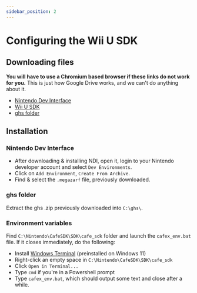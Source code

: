 ```yaml
---
sidebar_position: 2
---
```


# Configuring the Wii U SDK

## Downloading files

**You will have to use a Chromium based browser if these links do not work for you.** This is just how Google Drive works, and we can't do anything about it.

- [Nintendo Dev Interface](https://drive.google.com/file/d/1IkHzzYFkVoYlOfXvK8qyP0Bl6JbrRqJu/view?usp=sharing)
- [Wii U SDK](https://drive.google.com/file/d/1C8Bggyo62wdylBdlgVtCbvnxFWY-ChvX/view?usp=sharing)
- [ghs folder](https://drive.google.com/file/d/1wJjiMcQh6HvnvstloE_zlvX0ojZo8p_A/view?usp=sharing)

## Installation

### Nintendo Dev Interface

- After downloading & installing NDI, open it, login to your Nintendo developer account and select `Dev Environments`.
- Click on `Add Environment`, `Create From Archive`.
- Find & select the `.megazarf` file, previously downloaded.

### ghs folder

Extract the ghs .zip previously downloaded into `C:\ghs\`.

### Environment variables

Find `C:\Nintendo\CafeSDK\SDK\cafe_sdk` folder and launch the `cafex_env.bat` file. If it closes immediately, do the following:

- Install [Windows Terminal](https://apps.microsoft.com/store/detail/windows-terminal/9N0DX20HK701) (preinstalled on Windows 11)
- Right-click an empty space in `C:\Nintendo\CafeSDK\SDK\cafe_sdk`
- Click `Open in Terminal...`
- Type `cmd` if you're in a Powershell prompt
- Type `cafex_env.bat`, which should output some text and close after a while.